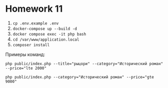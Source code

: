 # Homework 11

1. `cp .env.example .env`
2. `docker-compose up --build -d`
3. `docker compose exec -it php bash`
4. `cd /var/www/application.local`
5. `composer install`

Примеры команд:

`php public/index.php --title="рыцори" --category="Исторический роман" --price="lte 2000"`

`php public/index.php --category="Исторический роман" --price="gte 9000"`
